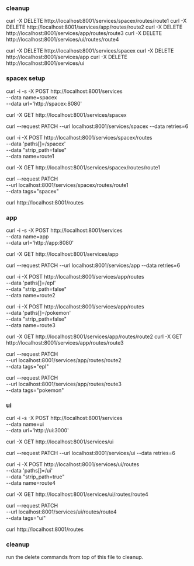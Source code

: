 
### cleanup
curl -X DELETE http://localhost:8001/services/spacex/routes/route1
curl -X DELETE http://localhost:8001/services/app/routes/route2
curl -X DELETE http://localhost:8001/services/app/routes/route3
curl -X DELETE http://localhost:8001/services/ui/routes/route4


curl -X DELETE http://localhost:8001/services/spacex
curl -X DELETE http://localhost:8001/services/app
curl -X DELETE http://localhost:8001/services/ui


### spacex setup
curl -i -s -X POST http://localhost:8001/services \
--data name=spacex \
--data url='http://spacex:8080'

curl -X GET http://localhost:8001/services/spacex

curl --request PATCH --url localhost:8001/services/spacex --data retries=6

curl -i -X POST http://localhost:8001/services/spacex/routes \
--data 'paths[]=/spacex' \
--data "strip_path=false" \
--data name=route1




curl -X GET http://localhost:8001/services/spacex/routes/route1

curl --request PATCH \
--url localhost:8001/services/spacex/routes/route1 \
--data tags="spacex"


curl http://localhost:8001/routes


### app

curl -i -s -X POST http://localhost:8001/services \
--data name=app \
--data url='http://app:8080'

curl -X GET http://localhost:8001/services/app

curl --request PATCH --url localhost:8001/services/app --data retries=6

curl -i -X POST http://localhost:8001/services/app/routes \
--data 'paths[]=/epl' \
--data "strip_path=false" \
--data name=route2

curl -i -X POST http://localhost:8001/services/app/routes \
--data 'paths[]=/pokemon' \
--data "strip_path=false" \
--data name=route3


curl -X GET http://localhost:8001/services/app/routes/route2
curl -X GET http://localhost:8001/services/app/routes/route3

curl --request PATCH \
--url localhost:8001/services/app/routes/route2 \
--data tags="epl"

curl --request PATCH \
--url localhost:8001/services/app/routes/route3 \
--data tags="pokemon"


### ui

curl -i -s -X POST http://localhost:8001/services \
--data name=ui \
--data url='http://ui:3000'

curl -X GET http://localhost:8001/services/ui

curl --request PATCH --url localhost:8001/services/ui --data retries=6

curl -i -X POST http://localhost:8001/services/ui/routes \
--data 'paths[]=/ui' \
--data "strip_path=true" \
--data name=route4

curl -X GET http://localhost:8001/services/ui/routes/route4

curl --request PATCH \
--url localhost:8001/services/ui/routes/route4 \
--data tags="ui"



curl http://localhost:8001/routes

### cleanup
run the delete commands from top of this file to cleanup.
